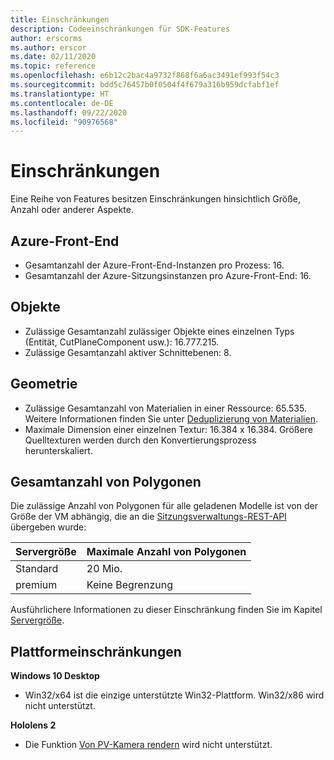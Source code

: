 ```yaml
---
title: Einschränkungen
description: Codeeinschränkungen für SDK-Features
author: erscorms
ms.author: erscor
ms.date: 02/11/2020
ms.topic: reference
ms.openlocfilehash: e6b12c2bac4a9732f868f6a6ac3491ef993f54c3
ms.sourcegitcommit: bdd5c76457b0f0504f4f679a316b959dcfabf1ef
ms.translationtype: HT
ms.contentlocale: de-DE
ms.lasthandoff: 09/22/2020
ms.locfileid: "90976568"
---
```

# <a name="limitations"></a>Einschränkungen

Eine Reihe von Features besitzen Einschränkungen hinsichtlich Größe, Anzahl oder anderer Aspekte.

## <a name="azure-frontend"></a>Azure-Front-End

* Gesamtanzahl der Azure-Front-End-Instanzen pro Prozess: 16.
* Gesamtanzahl der Azure-Sitzungsinstanzen pro Azure-Front-End: 16.

## <a name="objects"></a>Objekte

* Zulässige Gesamtanzahl zulässiger Objekte eines einzelnen Typs (Entität, CutPlaneComponent usw.): 16.777.215.
* Zulässige Gesamtanzahl aktiver Schnittebenen: 8.

## <a name="geometry"></a>Geometrie

* Zulässige Gesamtanzahl von Materialien in einer Ressource: 65.535. Weitere Informationen finden Sie unter [Deduplizierung von Materialien](../how-tos/conversion/configure-model-conversion.md#material-de-duplication).
* Maximale Dimension einer einzelnen Textur: 16.384 x 16.384. Größere Quelltexturen werden durch den Konvertierungsprozess herunterskaliert.

## <a name="overall-number-of-polygons"></a>Gesamtanzahl von Polygonen

Die zulässige Anzahl von Polygonen für alle geladenen Modelle ist von der Größe der VM abhängig, die an die [Sitzungsverwaltungs-REST-API](../how-tos/session-rest-api.md#create-a-session) übergeben wurde:

| Servergröße | Maximale Anzahl von Polygonen |
|:--------|:------------------|
|Standard| 20 Mio. |
|premium| Keine Begrenzung |

Ausführlichere Informationen zu dieser Einschränkung finden Sie im Kapitel [Servergröße](../reference/vm-sizes.md).

## <a name="platform-limitations"></a>Plattformeinschränkungen

**Windows 10 Desktop**

* Win32/x64 ist die einzige unterstützte Win32-Plattform. Win32/x86 wird nicht unterstützt.

**Hololens 2**

* Die Funktion [Von PV-Kamera rendern](https://docs.microsoft.com/windows/mixed-reality/mixed-reality-capture-for-developers#render-from-the-pv-camera-opt-in) wird nicht unterstützt.
